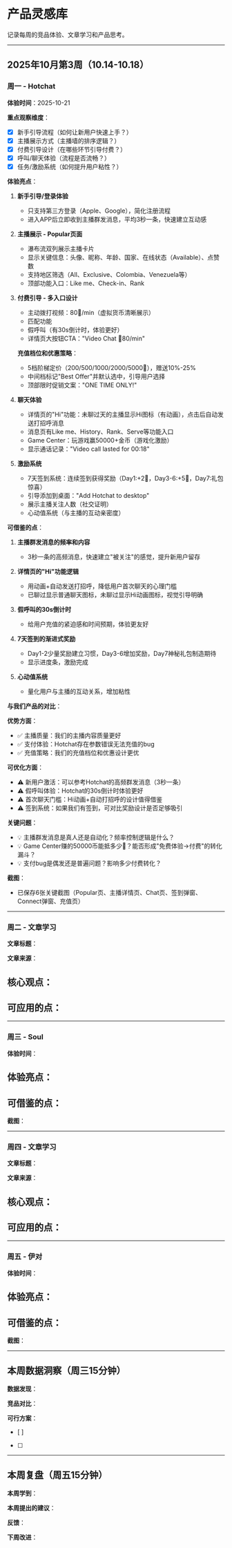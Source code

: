 # 产品灵感库

记录每周的竞品体验、文章学习和产品思考。

---

## 2025年10月第3周（10.14-10.18）

### 周一 - Hotchat
**体验时间**：2025-10-21

**重点观察维度**：
- [x] 新手引导流程（如何让新用户快速上手？）
- [x] 主播展示方式（主播墙的排序逻辑？）
- [x] 付费引导设计（在哪些环节引导付费？）
- [x] 呼叫/聊天体验（流程是否流畅？）
- [x] 任务/激励系统（如何提升用户粘性？）

**体验亮点**：

1. **新手引导/登录体验**
   - 只支持第三方登录（Apple、Google），简化注册流程
   - 进入APP后立即收到主播群发消息，平均3秒一条，快速建立互动感

2. **主播展示 - Popular页面**
   - 瀑布流双列展示主播卡片
   - 显示关键信息：头像、昵称、年龄、国家、在线状态（Available）、点赞数
   - 支持地区筛选（All、Exclusive、Colombia、Venezuela等）
   - 顶部功能入口：Like me、Check-in、Rank

3. **付费引导 - 多入口设计**
   - 主动拨打视频：80💎/min（虚拟货币清晰展示）
   - 匹配功能
   - 假呼叫（有30s倒计时，体验更好）
   - 详情页大按钮CTA："Video Chat 💎80/min"

   **充值档位和优惠策略**：
   - 5档阶梯定价（200/500/1000/2000/5000💎），赠送10%-25%
   - 中间档标记"Best Offer"并默认选中，引导用户选择
   - 顶部限时促销文案："ONE TIME ONLY!"

4. **聊天体验**
   - 详情页的"Hi"功能：未聊过天的主播显示Hi图标（有动画），点击后自动发送打招呼消息
   - 消息页有Like me、History、Rank、Serve等功能入口
   - Game Center：玩游戏赢50000+金币（游戏化激励）
   - 显示通话记录："Video call lasted for 00:18"

5. **激励系统**
   - 7天签到系统：连续签到获得奖励（Day1:+2💎，Day3-6:+5💎，Day7:礼包惊喜）
   - 引导添加到桌面："Add Hotchat to desktop"
   - 展示主播关注人数（社交证明）
   - 心动值系统（与主播的互动亲密度）

**可借鉴的点**：

1. **主播群发消息的频率和内容**
   - 3秒一条的高频消息，快速建立"被关注"的感觉，提升新用户留存

2. **详情页的"Hi"功能逻辑**
   - 用动画+自动发送打招呼，降低用户首次聊天的心理门槛
   - 已聊过显示普通聊天图标，未聊过显示Hi动画图标，视觉引导明确

3. **假呼叫的30s倒计时**
   - 给用户充值的紧迫感和时间预期，体验更友好

4. **7天签到的渐进式奖励**
   - Day1-2少量奖励建立习惯，Day3-6增加奖励，Day7神秘礼包制造期待
   - 显示进度条，激励完成

5. **心动值系统**
   - 量化用户与主播的互动关系，增加粘性

**与我们产品的对比**：

**优势方面**：
- ✅ 主播质量：我们的主播内容质量更好
- ✅ 支付体验：Hotchat存在参数错误无法充值的bug
- ✅ 充值策略：我们的充值档位和优惠设计更优

**可优化方面**：
- ⚠️ 新用户激活：可以参考Hotchat的高频群发消息（3秒一条）
- ⚠️ 假呼叫体验：Hotchat的30s倒计时体验更好
- ⚠️ 首次聊天门槛：Hi动画+自动打招呼的设计值得借鉴
- ⚠️ 签到系统：如果我们有签到，可对比奖励设计是否足够吸引

**关键问题**：
- 💡 主播群发消息是真人还是自动化？频率控制逻辑是什么？
- 💡 Game Center赚的50000币能抵多少💎？能否形成"免费体验→付费"的转化漏斗？
- 💡 支付bug是偶发还是普遍问题？影响多少付费转化？

**截图**：
- 已保存6张关键截图（Popular页、主播详情页、Chat页、签到弹窗、Connect弹窗、充值页）


---

### 周二 - 文章学习
**文章标题**：

**文章来源**：

**核心观点**：
-

**可应用的点**：
-

---

### 周三 - Soul
**体验时间**：

**体验亮点**：
-

**可借鉴的点**：
-

**截图**：


---

### 周四 - 文章学习
**文章标题**：

**文章来源**：

**核心观点**：
-

**可应用的点**：
-

---

### 周五 - 伊对
**体验时间**：

**体验亮点**：
-

**可借鉴的点**：
-

**截图**：


---

## 本周数据洞察（周三15分钟）

**数据发现**：


**竞品对比**：


**可行方案**：
- [ ]
- [ ]

---

## 本周复盘（周五15分钟）

**本周学到**：


**本周提出的建议**：


**反馈**：


**下周改进**：

